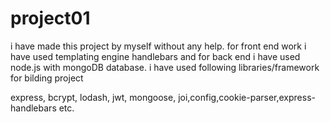 # project01

i have made this project by myself without any help.
for front end work i have used templating engine handlebars and for back end i have used node.js with mongoDB database.
i have used following libraries/framework for bilding project

express, bcrypt, lodash, jwt, mongoose, joi,config,cookie-parser,express-handlebars etc.
